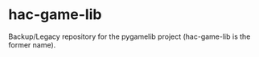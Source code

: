 # hac-game-lib
Backup/Legacy repository for the pygamelib project (hac-game-lib is the former name).
